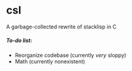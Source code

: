 # csl
A garbage-collected rewrite of stacklisp in C

##### To-do list:
* Reorganize codebase (currently *very* sloppy)
* Math (currently nonexistent)
